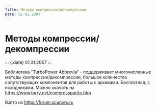 ```yaml
---
Title: Методы компрессии/декомпрессии
Date: 01.01.2007
---
```



Методы компрессии/декомпрессии
==============================

::: {.date}
01.01.2007
:::

Библиотека "TurboPower Abbrevia" - поддерживает многочисленные методы
компрессии/декомпрессии, большое количество сопутствующих компонентов
для работы с архивами. Бесплатная, с исходниками. Можно скачать на
<https://www.torry.net/compresspacks.htm>

Взято из <https://forum.sources.ru>
